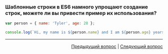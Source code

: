 ### Шаблонные строки в ES6 намного упрощают создание строк, можете ли вы привести пример их использования?

```javascript
var person = { name: 'Tyler', age: 28 };

console.log(`Hi, my name is ${person.name} and I am ${person.age} years old!`);
```

---

<div align="right">
<a href="45.md">Предыдущий вопрос</a> | <a href="47.md">Следующий вопрос</a>
</div>
